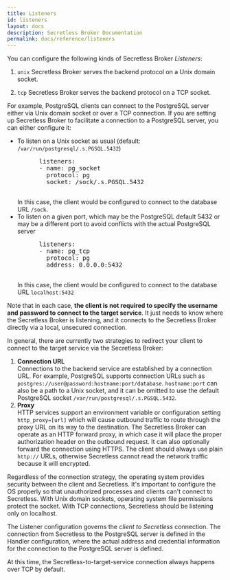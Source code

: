 ```yaml
---
title: Listeners
id: listeners
layout: docs
description: Secretless Broker Documentation
permalink: docs/reference/listeners
---
```


You can configure the following kinds of Secretless Broker *Listeners*:

1) `unix` Secretless Broker serves the backend protocol on a Unix domain socket.

2) `tcp` Secretless Broker serves the backend protocol on a TCP socket.

For example, PostgreSQL clients can connect to the PostgreSQL server either via Unix domain socket or over a TCP connection. If you are setting up Secretless Broker to facilitate a connection to a PostgreSQL server, you can either configure it:

<ul>
  <li>To listen on a Unix socket as usual (default: <code>/var/run/postgresql/.s.PGSQL.5432</code>)
    <pre>
      listeners:
      - name: pg_socket
        protocol: pg
        socket: /sock/.s.PGSQL.5432
    </pre>
  In this case, the client would be configured to connect to the database URL <code>/sock</code>.
  </li>

  <li>To listen on a given port, which may be the PostgreSQL default 5432 or may be a different port to avoid conflicts with the actual PostgreSQL server
    <pre>
      listeners:
      - name: pg_tcp
        protocol: pg
        address: 0.0.0.0:5432
    </pre>
  In this case, the client would be configured to connect to the database URL <code>localhost:5432</code>
  </li>
</ul>

Note that in each case, **the client is not required to specify the username and password to connect to the target service**. It just needs to know where the Secretless Broker is listening, and it connects to the Secretless Broker directly via a local, unsecured connection.

In general, there are currently two strategies to redirect your client to connect to the target service via the Secretless Broker:

<ol>
  <li><strong>Connection URL</strong>
    <br/>
    Connections to the backend service are established by a connection URL. For example, PostgreSQL supports connection URLs such as <code>postgres://user@password:hostname:port/database</code>. <code>hostname:port</code> can also be a path to a Unix socket, and it can be omitted to use the default PostgreSQL socket <code>/var/run/postgresql/.s.PGSQL.5432</code>.
  </li>
  <li><strong>Proxy</strong>
    <br/>
    HTTP services support an environment variable or configuration setting <code>http_proxy=[url]</code> which will cause outbound traffic to route through the proxy URL on its way to the destination. The Secretless Broker can operate as an HTTP forward proxy, in which case it will place the proper authorization header on the outbound request. It can also optionally forward the connection using HTTPS. The client should always use plain <code>http://</code> URLs, otherwise Secretless cannot read the network traffic because it will encrypted.
  </li>
</ol>

Regardless of the connection strategy, the operating system provides security between the client and Secretless. It's important to configure the OS properly so that unauthorized processes and clients can't connect to Secretless. With Unix domain sockets, operating system file permissions protect the socket. With TCP connections, Secretless should be listening only on localhost.

The Listener configuration governs the _client to Secretless_ connection. The connection from Secretless to the PostgreSQL server is defined in the Handler configuration, where the actual address and credential information for the connection to the PostgreSQL server is defined.

At this time, the Secretless-to-target-service connection always happens over TCP by default.
